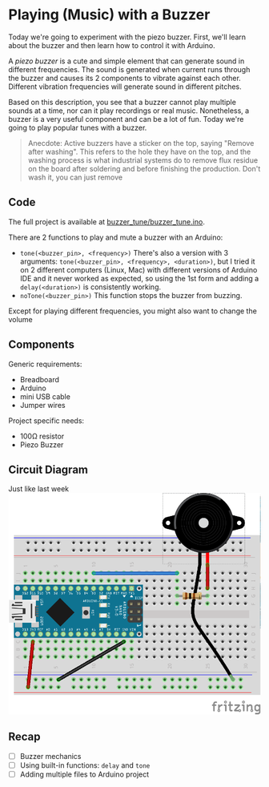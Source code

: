 # Playing (Music) with a Buzzer

Today we're going to experiment with the piezo buzzer. First, we'll learn about the buzzer and then learn how to control it with Arduino.


A *piezo buzzer* is a cute and simple element that can generate sound in different frequencies. The sound is generated when current runs through the buzzer and causes its 2 components to vibrate against each other. Different vibration frequencies will generate sound in different pitches.

Based on this description, you see that a buzzer cannot play multiple sounds at a time, nor can it play recordings or real music. Nonetheless, a buzzer is a very useful component and can be a lot of fun. Today we're going to play popular tunes with a buzzer.


> Anecdote: Active buzzers have a sticker on the top, saying "Remove after washing". This refers to the hole they have on the top, and the washing process is what industrial systems do to remove flux residue on the board after soldering and before finishing the production.
> Don't wash it, you can just remove


## Code
The full project is available at [buzzer_tune/buzzer_tune.ino](buzzer_tune).



There are 2 functions to play and mute a buzzer with an Arduino:
- `tone(<buzzer_pin>, <frequency>)`
   There's also a version with 3 arguments: `tone(<buzzer_pin>, <frequency>, <duration>)`, but I tried it on 2 different computers (Linux, Mac) with different versions of Arduino IDE and it never worked as expected, so using the 1st form and adding a `delay(<duration>)` is consistently working.
- `noTone(<buzzer_pin>)`
   This function stops the buzzer from buzzing.


Except for playing different frequencies, you might also want to change the volume



## Components
Generic requirements:

- Breadboard
- Arduino
- mini USB cable
- Jumper wires

Project specific needs:
- 100Ω resistor
- Piezo Buzzer


## Circuit Diagram
Just like last week
![](images/buzzer.png)


## Recap
- [ ] Buzzer mechanics
- [ ] Using built-in functions: `delay` and `tone`
- [ ] Adding multiple files to Arduino project
